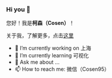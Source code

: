 ### Hi you 👋
您好！我是**柯森（Cosen）**！

关于我，了解更多，点击[这里](https://juejin.im/user/3737995267297838)

- 🔭 I’m currently working on 上海
- 🌱 I’m currently learning 可视化
- 💬 Ask me about ...
- 📫 How to reach me: 微信（Cosen95）

<!--
<div align="center">
	<img src="https://cdn.jsdelivr.net/gh/Jack-cool/assets/2020-9-6/1599399100637-前端森林公众号二维码2.png" alt="" width="600">
</div>
-->

<!--
**Jack-cool/Jack-cool** is a ✨ _special_ ✨ repository because its `README.md` (this file) appears on your GitHub profile.


-->
